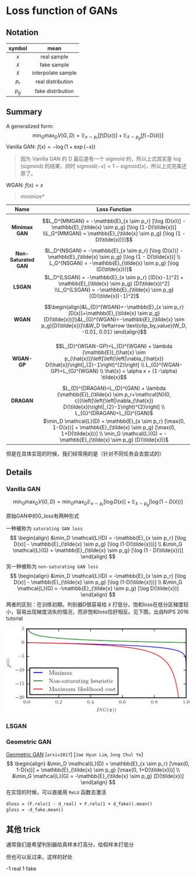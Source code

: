 # Loss function of GANs



## Notation

|   symbol    |        mean        |
| :---------: | :----------------: |
|     $x$     |    real sample     |
| $\tilde{x}$ |    fake sample     |
|  $\hat{x}$  | interpolate sample |
|    $p_r$    | real distribution  |
|    $p_g$    | fake distribution  |



## Summary

A generalized form:
$$
\min_G \max_D V(G, D) = \mathbb{E}_{x \sim p_r}[f(D(x))] + \mathbb{E}_{\tilde{x} \sim p_g}[f(-D(\tilde{x}))]
$$
Vanilla GAN: $f(x) = -\log(1+\exp(-x))$

> 因为 Vanilla GAN 的 D 最后是有一个 sigmoid 的，所以上式其实是 $\log(\text{sigmoid})$ 的结果，同时 $\text{sigmoid}(-x) = 1-\text{sigmoid}(x)$，所以上式完美还原了。

WGAN: $f(x) = x$



> minimize*

|         Name          |                        Loss Function                         |
| :-------------------: | :----------------------------------------------------------: |
|    **Minimax GAN**    | $$L_D^{MMGAN} = -\mathbb{E}_{x \sim p_r} [\log (D(x))] - \mathbb{E}_{\tilde{x} \sim p_g} [\log (1-D(\tilde{x})] \\L_G^{MMGAN} = \mathbb{E}_{\tilde{x} \sim p_g} [\log (1 - D(\tilde{x}))]$$ |
| **Non-Saturated GAN** | $L_D^{NSGAN} = -\mathbb{E}_{x \sim p_r} [\log (D(x))] - \mathbb{E}_{\tilde{x} \sim p_g} [\log (1 - D(\tilde{x})] \\ L_G^{NSGAN} = -\mathbb{E}_{\tilde{x} \sim p_g} [\log (D(\tilde{x}))]$ |
|       **LSGAN**       | $L_D^{LSGAN} = -\mathbb{E}_{x \sim p_r} [(D(x)-1)^2] + \mathbb{E}_{\tilde{x} \sim p_g} [D(\tilde{x})^2] \\L_G^{LSGAN} = -\mathbb{E}_{\tilde{x} \sim p_g} [(D(\tilde{x})-1)^2]$ |
|       **WGAN**        | $$\begin{align}&L_{D}^{WGAN}=-\mathbb{E}_{x \sim p_r}[D(x)]+\mathbb{E}_{\tilde{x} \sim p_g}[D(\tilde{x})]\\&L_{G}^{WGAN}=-\mathbb{E}_{\tilde{x} \sim p_g}[D(\tilde{x})]\\&W_D \leftarrow \text{clip_by_value}(W_D, -0.01, 0.01) \end{align}$$ |
|      **WGAN-GP**      | $$L_{D}^{WGAN-GP}=L_{D}^{WGAN} + \lambda {\mathbb{E}}_{\hat{x} \sim p_{\hat{x}}}\left[\left(\left\|\nabla_{\hat{x}} D(\hat{x})\right\|_{2}-1\right)^{2}\right] \\ L_{G}^{WGAN-GP}=L_{G}^{WGAN} \\ \hat{x} = \alpha x + (1-\alpha) \tilde{x}$$ |
|      **DRAGAN**       | $L_{D}^{DRAGAN}=L_{D}^{GAN} + \lambda {\mathbb{E}}_{\tilde{x} \sim p_r+\mathcal{N}(0, c)}\left[\left(\left\|\nabla_{\hat{x}} D(\tilde{x})\right\|_{2}-1\right)^{2}\right] \\ L_{G}^{DRAGAN}=L_{G}^{GAN}$ |
|                       | $\min_D \mathcal{L}(D) = \mathbb{E}_{x \sim p_r} [\max(0, 1-D(x))] + \mathbb{E}_{\tilde{x} \sim p_g} [\max(0, 1+D(\tilde{x}))] \\ \min_G \mathcal{L}(G) = -\mathbb{E}_{\tilde{x} \sim p_g} [D(\tilde{x})]$ |



但是在具体实现的时候，我们经常用的是（针对不同任务会去尝试的）





## Details

### Vanilla GAN

$$
\min _{G} \max _{D} V(G, D)=\min _{G} \max _{D} \mathbb{E}_{x \sim p_r}[\log D(x)]+\mathbb{E}_{\tilde{x} \sim p_g}[\log (1-D(\tilde{x}))]
$$

原始GAN中的G_loss有两种形式

一种被称为 `saturating GAN loss` 
$$
\begin{align}
&\min_D \mathcal{L}(D) = -\mathbb{E}_{x \sim p_r} [\log D(x)] - \mathbb{E}_{\tilde{x} \sim p_g} [\log (1-D(\tilde{x}))] \\
&\min_G \mathcal{L}(G) = \mathbb{E}_{\tilde{x} \sim p_g} [\log (1 - D(\tilde{x}))]
\end{align}
$$
另一种被称为 `non-saturating GAN loss` 
$$
\begin{align}
&\min_D \mathcal{L}(D) = -\mathbb{E}_{x \sim p_r} [\log D(x)] - \mathbb{E}_{\tilde{x} \sim p_g} [\log (1-D(\tilde{x}))] \\
&\min_G \mathcal{L}(G) = -\mathbb{E}_{\tilde{x} \sim p_g} [\log D(\tilde{x})]
\end{align}
$$
两者的区别：在训练初期，判别器D很容易给 $\tilde{x}$ 打低分，饱和loss在低分区梯度较小，容易出现梯度消失的情况，而非饱和loss恰好相反。见下图，出自NIPS 2016 tutorial

<img src="https://raw.githubusercontent.com/yzy1996/Image-Hosting/master/20210330104532.png" alt="image-20210330104531371" style="zoom:50%;" />

### LSGAN







### Geometric GAN

[Geometric GAN](https://arxiv.org/abs/1705.02894)	[`arxiv2017`]	[`Jae Hyun Lim`, `Jong Chul Ye`]
$$
\begin{align}
&\min_D \mathcal{L}(D) = \mathbb{E}_{x \sim p_r} [\max(0, 1-D(x))] + \mathbb{E}_{\tilde{x} \sim p_g} [\max(0, 1+D(\tilde{x}))] \\
&\min_G \mathcal{L}(G) = -\mathbb{E}_{\tilde{x} \sim p_g} [D(\tilde{x})]
\end{align}
$$
在实现的时候，可以直接用 `ReLU` 函数去激活

```
dloss = (F.relu(1 - d_real) + F.relu(1 + d_fake)).mean()
gloss = -d_fake.mean()
```





## 其他 trick

通常我们是希望判别器给真样本打高分，给假样本打低分



但也可以反过来，这样的好处

-1 real 1 fake



